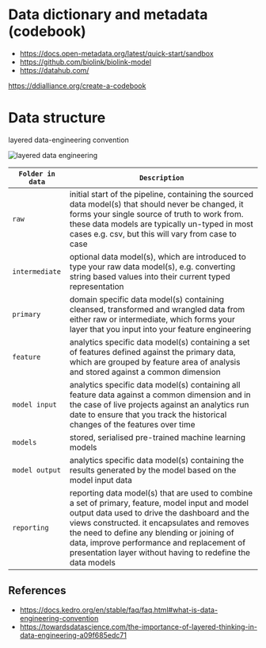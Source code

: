 
# Data dictionary and metadata (codebook)

- https://docs.open-metadata.org/latest/quick-start/sandbox
- https://github.com/biolink/biolink-model
- https://datahub.com/

https://ddialliance.org/create-a-codebook

# Data structure

layered data-engineering convention

![layered data engineering](https://docs.kedro.org/en/stable/_images/data_layers.png)

| `Folder in data` | `Description` |
| ---------------------- | --- |
| `raw`            | initial start of the pipeline, containing the sourced data model(s) that should never be changed, it forms your single source of truth to work from. these data models are typically un-typed in most cases e.g. csv, but this will vary from case to case |
| `intermediate`   | optional data model(s), which are introduced to type your raw data model(s), e.g. converting string based values into their current typed representation |
| `primary`        | domain specific data model(s) containing cleansed, transformed and wrangled data from either raw or intermediate, which forms your layer that you input into your feature engineering |
| `feature`        | analytics specific data model(s) containing a set of features defined against the primary data, which are grouped by feature area of analysis and stored against a common dimension |
| `model input`    | analytics specific data model(s) containing all feature data against a common dimension and in the case of live projects against an analytics run date to ensure that you track the historical changes of the features over time |
| `models`         | stored, serialised pre-trained machine learning models |
| `model output`   | analytics specific data model(s) containing the results generated by the model based on the model input data |
| `reporting`      | reporting data model(s) that are used to combine a set of primary, feature, model input and model output data used to drive the dashboard and the views constructed. it encapsulates and removes the need to define any blending or joining of data, improve performance and replacement of presentation layer without having to redefine the data models |

## References

- <https://docs.kedro.org/en/stable/faq/faq.html#what-is-data-engineering-convention>
- <https://towardsdatascience.com/the-importance-of-layered-thinking-in-data-engineering-a09f685edc71>
